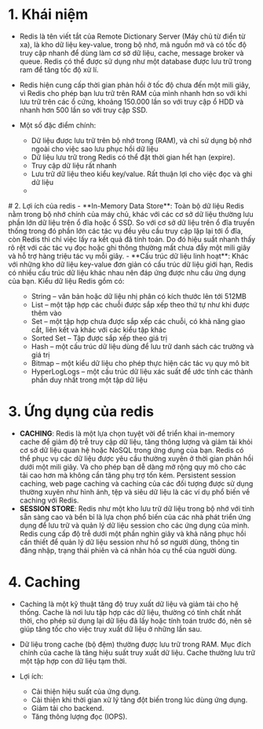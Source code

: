 # 1. Khái niệm
- Redis là tên viết tắt của Remote Dictionary Server (Máy chủ từ điển từ xa), là kho dữ liệu key-value, trong bộ nhớ, mã nguồn mở và có tốc độ truy cập nhanh để dùng làm cơ sở dữ liệu, cache, message broker và queue. Redis có thể được sử dụng như một database được lưu trữ trong ram để tăng tốc độ xử lí.

- Redis hiện cung cấp thời gian phản hồi ở tốc độ chưa đến một mili giây, vì Redis cho phép bạn lưu trữ trên RAM của mình nhanh hơn so với khi lưu trữ trên các ổ cứng, khoảng 150.000 lần so với truy cập ổ HDD và nhanh hơn 500 lần so với truy cập SSD.
- Một số đặc điểm chính:

<ul>
<ul>
<li> Dữ liệu được lưu trữ trên bộ nhớ trong (RAM), và chỉ sử dụng bộ nhớ ngoài cho việc sao lưu phục hồi dữ liệu
<li> Dữ liệu lưu trữ trong Redis có thể đặt thời gian hết hạn (expire).
<li> Truy cập dữ liệu rất nhanh
<li> Lưu trữ dữ liệu theo kiểu key/value. Rất thuận lợi cho việc đọc và ghi dữ liệu
<li>
</ul>
</ul>
# 2. Lợi ích của redis
- **In-Memory Data Store**: Toàn bộ dữ liệu Redis nằm trong bộ nhớ chính của máy chủ, khác với các cơ sở dữ liệu thường lưu phần lớn dữ liệu trên ổ đĩa hoặc ổ SSD. So với cơ sở dữ liệu trên ổ đĩa truyền thống trong đó phần lớn các tác vụ đều yêu cầu truy cập lặp lại tới ổ đĩa, còn Redis thì chỉ việc lấy ra kết quả đã tính toán. Do đó hiệu suất nhanh thấy rõ rệt với các tác vụ đọc hoặc ghi thông thường mất chưa đầy một mili giây và hỗ trợ hàng triệu tác vụ mỗi giây.
- **Cấu trúc dữ liệu linh hoạt**: Khác với những kho dữ liệu key-value đơn giản có cấu trúc dữ liệu giới hạn, Redis có nhiều cấu trúc dữ liệu khác nhau nên đáp ứng được nhu cầu ứng dụng của bạn. Kiểu dữ liệu Redis gồm có:

<ul>
<ul>
<li> String – văn bản hoặc dữ liệu nhị phân có kích thước lên tới 512MB
<li> List – một tập hợp các chuỗi được sắp xếp theo thứ tự như khi được thêm vào
<li> Set – một tập hợp chưa được sắp xếp các chuỗi, có khả năng giao cắt, liên kết và khác với các kiểu tập khác
<li> Sorted Set – Tập được sắp xếp theo giá trị
<li> Hash – một cấu trúc dữ liệu dùng để lưu trữ danh sách các trường và giá trị
<li> Bitmap – một kiểu dữ liệu cho phép thực hiện các tác vụ quy mô bit
<li> HyperLogLogs – một cấu trúc dữ liệu xác suất để ước tính các thành phần duy nhất trong một tập dữ liệu
</ul> 
</ul>

# 3. Ứng dụng của redis

- **CACHING**: Redis là một lựa chọn tuyệt vời để triển khai in-memory cache để giảm độ trễ truy cập dữ liệu, tăng thông lượng và giảm tải khỏi cơ sở dữ liệu quan hệ hoặc NoSQL trong ứng dụng của bạn. Redis có thể phục vụ các dữ liệu được yêu cầu thường xuyên ở thời gian phản hồi dưới một mili giây. Và cho phép bạn dễ dàng mở rộng quy mô cho các tải cao hơn mà không cần tăng phụ trợ tốn kém. Persistent session caching, web page caching và caching của các đối tượng được sử dụng thường xuyên như hình ảnh, tệp và siêu dữ liệu là các ví dụ phổ biến về caching với Redis.
- **SESSION STORE**: Redis như một kho lưu trữ dữ liệu trong bộ nhớ với tính sẵn sàng cao và bền bỉ là lựa chọn phổ biến của các nhà phát triển ứng dụng để lưu trữ và quản lý dữ liệu session cho các ứng dụng của mình. Redis cung cấp độ trễ dưới một phần nghìn giây và khả năng phục hồi cần thiết để quản lý dữ liệu session như hồ sơ người dùng, thông tin đăng nhập, trạng thái phiên và cá nhân hóa cụ thể của người dùng.


# 4. Caching

- Caching là một kỹ thuật tăng độ truy xuất dữ liệu và giảm tải cho hệ thống. Cache là nơi lưu tập hợp các dữ liệu, thường có tính chất nhất thời, cho phép sử dụng lại dữ liệu đã lấy hoặc tính toán trước đó, nên sẽ giúp tăng tốc cho việc truy xuất dữ liệu ở những lần sau.
- Dữ liệu trong cache (bộ đệm) thường được lưu trữ trong RAM. Mục đích chính của cache là tăng hiệu suất truy xuất dữ liệu. Cache thường lưu trữ một tập hợp con dữ liệu tạm thời.

- Lợi ích:

<ul>
<ul>
<li> Cải thiện hiệu suất của ứng dụng.
<li> Cải thiện khi thời gian xử lý tăng đột biến trong lúc dùng ứng dụng.
<li> Giảm tải cho backend.
<li> Tăng thông lượng đọc (IOPS).
</ul>
</ul>
